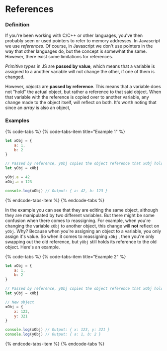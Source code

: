 # References

### Definition

If you're been working with C/C++ or other languages, you've then probably seen or used pointers to refer to memory addresses. In Javascript we use _references_. Of course, in Javascript we don't use pointers in the way that other languages do, but the concept is somewhat the same. However, there exist some limitations for references.

_Primitive types_ in JS are **passed by value**, which means that a variable is assigned to a another variable will not change the other, if one of them is changed.

However, _objects_ are **passed by reference**. This means that a variable does not "hold" the actual object, but rather a reference to that said object. When that variable with the reference is copied over to another variable, any change made to the object itself, will reflect on both. It's worth noting that since an _array_ is also an object,

### Examples

{% code-tabs %}
{% code-tabs-item title="Example 1" %}
```javascript
let xObj = {
    a: 1,
    b: 2
}

// Passed by reference, yObj copies the object reference that xObj holds.
let yObj = xObj

yObj.a = 42
xObj.a = 123

console.log(xObj) // Output: { a: 42, b: 123 }
```
{% endcode-tabs-item %}
{% endcode-tabs %}

In the example you can see that they are editing the same object, although they are manipulated by two different variables. But there might be some confusion when there comes to reassigning. For example, when you're changing the variable `xObj` to another object, this change will **not** reflect on `yObj`. Why? Because when you're assigning an object to a variable, you only assign it's value. So when it comes to reassigning `xObj` , then you're only swapping out the old reference, but `yObj` still holds its reference to the old object. Here's an example.

{% code-tabs %}
{% code-tabs-item title="Example 2" %}
```javascript
let xObj = {
    a: 1,
    b: 2
}

// Passed by reference, yObj copies the object reference that xObj holds.
let yObj = xObj

// New object
xObj = {
    x: 123,
    y: 321
}

console.log(xObj) // Output: { x: 123, y: 321 }
console.log(yObj) // Output: { a: 1, b: 2 }
```
{% endcode-tabs-item %}
{% endcode-tabs %}



